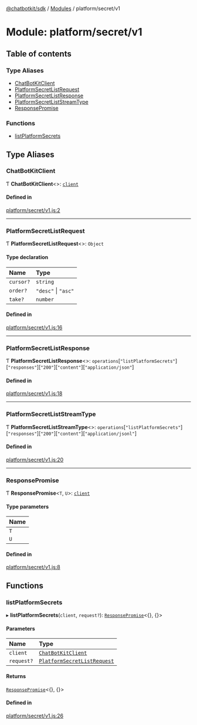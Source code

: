 [@chatbotkit/sdk](../README.md) / [Modules](../modules.md) / platform/secret/v1

# Module: platform/secret/v1

## Table of contents

### Type Aliases

- [ChatBotKitClient](platform_secret_v1.md#chatbotkitclient)
- [PlatformSecretListRequest](platform_secret_v1.md#platformsecretlistrequest)
- [PlatformSecretListResponse](platform_secret_v1.md#platformsecretlistresponse)
- [PlatformSecretListStreamType](platform_secret_v1.md#platformsecretliststreamtype)
- [ResponsePromise](platform_secret_v1.md#responsepromise)

### Functions

- [listPlatformSecrets](platform_secret_v1.md#listplatformsecrets)

## Type Aliases

### ChatBotKitClient

Ƭ **ChatBotKitClient**\<\>: [`client`](client.md)

#### Defined in

[platform/secret/v1.js:2](https://github.com/chatbotkit/node-sdk/blob/main/packages/sdk/src/platform/secret/v1.js#L2)

___

### PlatformSecretListRequest

Ƭ **PlatformSecretListRequest**\<\>: `Object`

#### Type declaration

| Name | Type |
| :------ | :------ |
| `cursor?` | `string` |
| `order?` | ``"desc"`` \| ``"asc"`` |
| `take?` | `number` |

#### Defined in

[platform/secret/v1.js:16](https://github.com/chatbotkit/node-sdk/blob/main/packages/sdk/src/platform/secret/v1.js#L16)

___

### PlatformSecretListResponse

Ƭ **PlatformSecretListResponse**\<\>: `operations`[``"listPlatformSecrets"``][``"responses"``][``"200"``][``"content"``][``"application/json"``]

#### Defined in

[platform/secret/v1.js:18](https://github.com/chatbotkit/node-sdk/blob/main/packages/sdk/src/platform/secret/v1.js#L18)

___

### PlatformSecretListStreamType

Ƭ **PlatformSecretListStreamType**\<\>: `operations`[``"listPlatformSecrets"``][``"responses"``][``"200"``][``"content"``][``"application/jsonl"``]

#### Defined in

[platform/secret/v1.js:20](https://github.com/chatbotkit/node-sdk/blob/main/packages/sdk/src/platform/secret/v1.js#L20)

___

### ResponsePromise

Ƭ **ResponsePromise**\<`T`, `U`\>: [`client`](client.md)

#### Type parameters

| Name |
| :------ |
| `T` |
| `U` |

#### Defined in

[platform/secret/v1.js:8](https://github.com/chatbotkit/node-sdk/blob/main/packages/sdk/src/platform/secret/v1.js#L8)

## Functions

### listPlatformSecrets

▸ **listPlatformSecrets**(`client`, `request?`): [`ResponsePromise`](../classes/client.ResponsePromise.md)\<{}, {}\>

#### Parameters

| Name | Type |
| :------ | :------ |
| `client` | [`ChatBotKitClient`](../classes/client.ChatBotKitClient.md) |
| `request?` | [`PlatformSecretListRequest`](platform_secret_v1.md#platformsecretlistrequest) |

#### Returns

[`ResponsePromise`](../classes/client.ResponsePromise.md)\<{}, {}\>

#### Defined in

[platform/secret/v1.js:26](https://github.com/chatbotkit/node-sdk/blob/main/packages/sdk/src/platform/secret/v1.js#L26)
